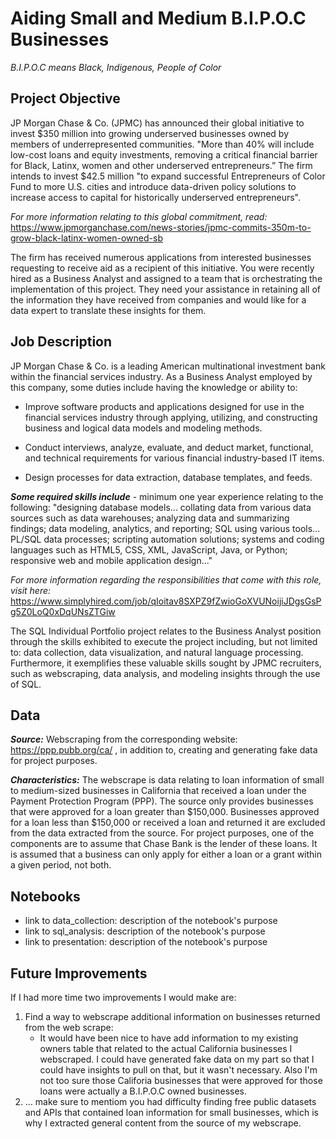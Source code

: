 # Aiding Small and Medium B.I.P.O.C Businesses
*B.I.P.O.C means Black, Indigenous, People of Color*

## Project Objective
JP Morgan Chase & Co. (JPMC) has announced their global initiative to invest $350 million into growing underserved businesses owned by members of underrepresented communities. "More than 40% will include low-cost loans and equity investments, removing a critical financial barrier for Black, Latinx, women and other underserved entrepreneurs.” The firm intends to invest $42.5 million "to expand successful Entrepreneurs of Color Fund to more U.S. cities and introduce data-driven policy solutions to increase access to capital for historically underserved entrepreneurs".

*For more information relating to this global commitment, read:*
https://www.jpmorganchase.com/news-stories/jpmc-commits-350m-to-grow-black-latinx-women-owned-sb

The firm has received numerous applications from interested businesses requesting to receive aid as a recipient of this initiative. You were recently hired as a Business Analyst and assigned to a team that is orchestrating the implementation of this project. They need your assistance in retaining all of the information they have received from companies and would like for a data expert to translate these insights for them.


## Job Description
JP Morgan Chase & Co. is a leading American multinational investment bank within the financial services industry. As a Business Analyst employed by this company, some duties include having the knowledge or ability to:

- Improve software products and applications designed for use in the financial services industry through applying, utilizing, and constructing business and logical data models and modeling methods. 

- Conduct interviews, analyze, evaluate, and deduct market, functional, and technical requirements for various financial industry-based IT items.

- Design processes for data extraction, database templates, and feeds.

__*Some required skills include*__ - 
minimum one year experience relating to the following: "designing database models... collating data from various data sources such as data warehouses; analyzing data and summarizing findings; data modeling, analytics, and reporting; SQL using various tools... PL/SQL data processes; scripting automation solutions; systems and coding languages such as HTML5, CSS, XML, JavaScript, Java, or Python; responsive web and mobile application design..."

*For more information regarding the responsibilities that come with this role, visit here:* https://www.simplyhired.com/job/qIoitav8SXPZ9fZwioGoXVUNoijiJDgsGsPg5Z0LoQ0xDqUNsZTGiw

The SQL Individual Portfolio project relates to the Business Analyst position through the skills exhibited to execute the project including, but not limited to: data collection, data visualization, and natural language processing. Furthermore, it exemplifies these valuable skills sought by JPMC recruiters, such as webscraping, data analysis, and modeling insights through the use of SQL.


## Data
__*Source:*__ Webscraping from the corresponding website: https://ppp.pubb.org/ca/ , in addition to, creating and generating fake data for project purposes.

__*Characteristics:*__ The webscrape is data relating to loan information of small to medium-sized businesses in California that received a loan under the Payment Protection Program (PPP). The source only provides businesses that were approved for a loan greater than $150,000. Businesses approved for a loan less than $150,000 or received a loan and returned it are excluded from the data extracted from the source. For project purposes, one of the components are to assume that Chase Bank is the lender of these loans. It is assumed that a business can only apply for either a loan or a grant within a given period, not both.


## Notebooks
- link to data_collection: description of the notebook's purpose
- link to sql_analysis: description of the notebook's purpose
- link to presentation: description of the notebook's purpose

## Future Improvements
If I had more time two improvements I would make are:
1) Find a way to webscrape additional information on businesses returned from the web scrape:
    - It would have been nice to have add information to my existing owners table that related to the actual California businesses I webscraped. I could have generated fake data on my part so that I could have insights to pull on that, but it wasn't necessary. Also I'm not too sure those Califoria businesses that were approved for those loans were actually a B.I.P.O.C owned businesses. 
3) ...
make sure to mentiom you had difficulty finding free public datasets and APIs that contained loan information for small businesses, which is why I extracted general content from the source of my webscrape.
